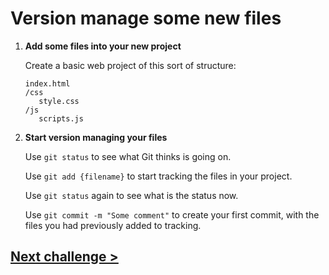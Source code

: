 # Version manage some new files

1) **Add some files into your new project**

	Create a basic web project of this sort of structure:

	```text
	index.html
	/css
	   style.css
	/js
	   scripts.js
	```

1) **Start version managing your files**

	Use `git status` to see what Git thinks is going on.

	Use `git add {filename}` to start tracking the files in your project.

	Use `git status` again to see what is the status now.

	Use `git commit -m "Some comment"` to create your first commit, with the files you had previously added to tracking.

## [Next challenge >](03-changes.md)
